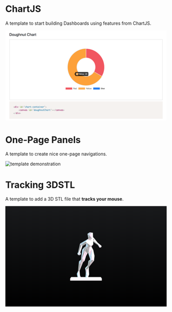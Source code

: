 # ChartJS
A template to start building Dashboards using features from ChartJS.

![template demonstration](ChartJS/img/chartjs.png)

# One-Page Panels
A template to create nice one-page navigations.

![template demonstration](https://media.giphy.com/media/57YmxUZ1CQQF6qIsnI/giphy.gif)

# Tracking 3DSTL
A template to add a 3D STL file that **tracks your mouse**.

![template demonstration](Tracking%203DSTL/img/3D.png)
